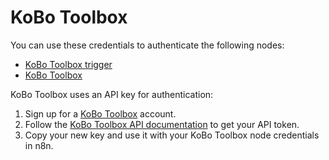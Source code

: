 # KoBo Toolbox

You can use these credentials to authenticate the following nodes:

* [KoBo Toolbox trigger](/integrations/trigger-nodes/n8n-nodes-base.koBoToolboxTrigger/)
* [KoBo Toolbox](/integrations/nodes/n8n-nodes-base.koBoToolbox/)

KoBo Toolbox uses an API key for authentication:

1. Sign up for a [KoBo Toolbox](https://www.kobotoolbox.org/) account.
2. Follow the [KoBo Toolbox API documentation](https://support.kobotoolbox.org/api.html) to get your API token. 
3. Copy your new key and use it with your KoBo Toolbox node credentials in n8n.